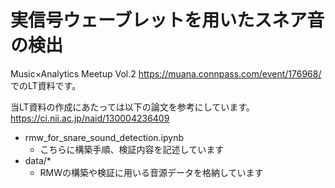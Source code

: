 # 実信号ウェーブレットを用いたスネア音の検出

Music×Analytics Meetup Vol.2
https://muana.connpass.com/event/176968/
でのLT資料です。  
  
当LT資料の作成にあたっては以下の論文を参考にしています。  
https://ci.nii.ac.jp/naid/130004236409
  
- rmw_for_snare_sound_detection.ipynb
  - こちらに構築手順、検証内容を記述しています
- data/*
  - RMWの構築や検証に用いる音源データを格納しています